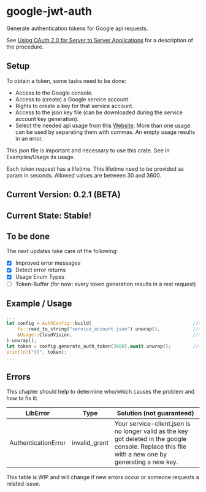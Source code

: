 # google-jwt-auth
Generate authentication tokens for Google api requests.

See [Using OAuth 2.0 for Server to Server Applications](https://developers.google.com/identity/protocols/oauth2/service-account?hl=en#httprest) for a description of the procedure.

## Setup
To obtain a token, some tasks need to be done:

- Access to the Google console.
- Access to (create) a Google service account.
- Rights to create a key for that service account.
- Access to the json key file (can be downloaded during the service account key generation).
- Select the needed api usage from this [Website](https://developers.google.com/identity/protocols/oauth2/scopes?hl=en). More than one usage can be used by separating them with commas. An empty usage results in an error.

This json file is important and necessary to use this crate. See in Examples/Usage its usage.

Each token request has a lifetime. This lifetime need to be provided as param in seconds. Allowed values are between 30 and 3600.

## Current Version: 0.2.1 (BETA)
## Current State: Stable!
## To be done

The next updates take care of the following:

* [X] Improved error messages
* [X] Detect error returns
* [X] Usage Enum Types
* [ ] Token-Buffer (for now: every token generation results in a rest request)

## Example / Usage

```rust
...
let config = AuthConfig::build(                                     //<-- Config can be reused
    fs::read_to_string("service_account.json").unwrap(),            //<-- JSON as string
    &Usage::CloudVision,                                            //<-- Api-Usage
).unwrap(); 
let token = config.generate_auth_token(3600).await.unwrap();        //<-- Generate token
println!("{}", token);
...
```

## Errors

This chapter should help to determine who/which causes the problem and how to fix it:

| LibError            | Type          | Solution (not guaranteed)                                                                                                                           |
|---------------------|---------------|-----------------------------------------------------------------------------------------------------------------------------------------------------|
| AuthenticationError | invalid_grant | Your service-client.json is no longer valid as the key got deleted in the google console. Replace this file with a new one by generating a new key. |

This table is WIP and will change if new errors occur or someone requests a related issue.